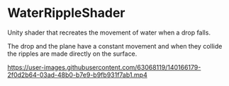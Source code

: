 # WaterRippleShader

Unity shader that recreates the movement of water when a drop falls.

The drop and the plane have a constant movement and when they collide the ripples are made directly on the surface.

https://user-images.githubusercontent.com/63068119/140166179-2f0d2b64-03ad-48b0-b7e9-b9fb931f7ab1.mp4

